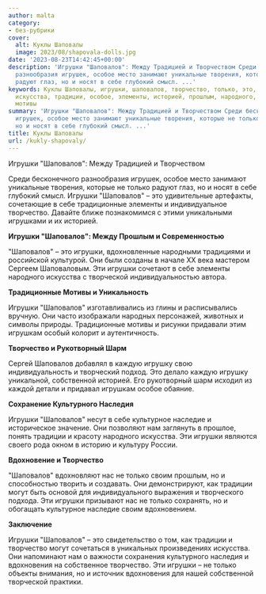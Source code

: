 ```yaml
---
author: malta
category:
- без-рубрики
cover:
  alt: Куклы Шаповалы
  image: 2023/08/shapovala-dolls.jpg
date: '2023-08-23T14:42:45+00:00'
description: 'Игрушки "Шаповалов": Между Традицией и Творчеством Среди бесконечного
  разнообразия игрушек, особое место занимают уникальные творения, которые не только
  радуют глаз, но и носят в себе глубокий смысл. ...'
keywords: Куклы Шаповалы, игрушки, шаповалов, творчество, только, это, традиционные,
  искусства, традиции, особое, элементы, историей, прошлым, народного, творческой,
  мотивы
summary: 'Игрушки "Шаповалов": Между Традицией и Творчеством Среди бесконечного разнообразия
  игрушек, особое место занимают уникальные творения, которые не только радуют глаз,
  но и носят в себе глубокий смысл. ...'
title: Куклы Шаповалы
url: /kukly-shapovaly/
---
```


Игрушки "Шаповалов": Между Традицией и Творчеством

Среди бесконечного разнообразия игрушек, особое место занимают уникальные творения, которые не только радуют глаз, но и носят в себе глубокий смысл. Игрушки "Шаповалов" – это удивительные артефакты, сочетающие в себе традиционные элементы и индивидуальное творчество. Давайте ближе познакомимся с этими уникальными игрушками и их историей.

**Игрушки "Шаповалов": Между Прошлым и Современностью**

"Шаповалов" – это игрушки, вдохновленные народными традициями и российской культурой. Они были созданы в начале XX века мастером Сергеем Шаповаловым. Эти игрушки сочетают в себе элементы народного искусства с творческой индивидуальностью автора.

**Традиционные Мотивы и Уникальность**

Игрушки "Шаповалов" изготавливались из глины и расписывались вручную. Они часто изображали народных персонажей, животных и символы природы. Традиционные мотивы и рисунки придавали этим игрушкам особый колорит и аутентичность.

**Творчество и Рукотворный Шарм**

Сергей Шаповалов добавлял в каждую игрушку свою индивидуальность и творческий подход. Это делало каждую игрушку уникальной, собственной историей. Его рукотворный шарм исходил из каждой детали и придавал игрушкам особое обаяние.

**Сохранение Культурного Наследия**

Игрушки "Шаповалов" несут в себе культурное наследие и историческое значение. Они позволяют нам заглянуть в прошлое, понять традиции и красоту народного искусства. Эти игрушки являются своего рода окном в историю и культуру России.

**Вдохновение и Творчество**

"Шаповалов" вдохновляют нас не только своим прошлым, но и способностью творить и создавать. Они демонстрируют, как традиции могут быть основой для индивидуального выражения и творческого подхода. Эти игрушки призывают нас не только сохранять, но и обогащать культурное наследие своим вдохновением.

**Заключение**

Игрушки "Шаповалов" – это свидетельство о том, как традиции и творчество могут сочетаться в уникальных произведениях искусства. Они напоминают нам о важности сохранения культурного наследия и вдохновения на собственное творчество. Эти игрушки – не только объекты внимания, но и источник вдохновения для нашей собственной творческой практики.